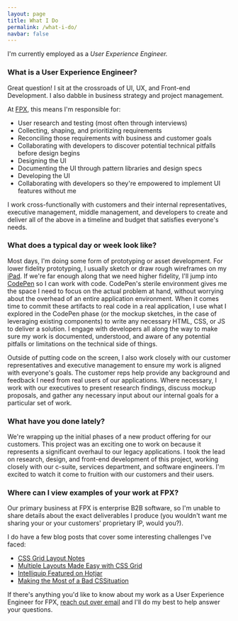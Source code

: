 ```yaml
---
layout: page
title: What I Do
permalink: /what-i-do/
navbar: false
---
```


I'm currently employed as a *User Experience Engineer.*

### What is a User Experience Engineer?

Great question! I sit at the crossroads of UI, UX, and Front-end Development. I
also dabble in business strategy and project management.

At [FPX](https://www.fpx.com/), this means I'm responsible for:

- User research and testing (most often through interviews)
- Collecting, shaping, and prioritizing requirements
- Reconciling those requirements with business and customer goals
- Collaborating with developers to discover potential technical pitfalls before
  design begins
- Designing the UI
- Documenting the UI through pattern libraries and design specs
- Developing the UI
- Collaborating with developers so they're empowered to implement UI features
  without me

I work cross-functionally with customers and their internal representatives,
executive management, middle management, and developers to create and deliver
all of the above in a timeline and budget that satisfies everyone's needs.

### What does a typical day or week look like?

Most days, I'm doing some form of prototyping or asset development. For
lower fidelity prototyping, I usually sketch or draw rough wireframes on my
[iPad](/uses/#129-ipad-pro-2018-with-apple-pencil-2). If we're far enough along
that we need higher fidelity, I'll jump into
[CodePen](https://codepen.io/bobbyshowalter/) so I can work with code. CodePen's
sterile environment gives me the space I need to focus on the actual problem at
hand, without worrying about the overhead of an entire application environment.
When it comes time to commit these artifacts to real code in a real application,
I use what I explored in the CodePen phase (or the mockup sketches, in the case
of leveraging existing components) to write any necessary HTML, CSS, or JS to
deliver a solution. I engage with developers all along the way to make sure my
work is documented, understood, and aware of any potential pitfalls or
limitations on the technical side of things.

Outside of putting code on the screen, I also work closely with our customer
representatives and executive management to ensure my work is aligned with
everyone's goals. The customer reps help provide any background and feedback I
need from real users of our applications. Where necessary, I work with our
executives to present research findings, discuss mockup proposals, and gather
any necessary input about our internal goals for a particular set of work.

### What have you done lately?

We're wrapping up the initial phases of a new product offering for our
customers. This project was an exciting one to work on because it represents a
significant overhaul to our legacy applications. I took the lead on research,
design, and front-end development of this project, working closely with our
c-suite, services department, and software engineers. I'm excited to watch it
come to fruition with our customers and their users.

### Where can I view examples of your work at FPX?

Our primary business at FPX is enterprise B2B software, so I'm unable to share
details about the exact deliverables I produce (you wouldn't want me sharing
your or your customers' proprietary IP, would you?).

I do have a few blog posts that cover some interesting challenges I've faced:

- [CSS Grid Layout Notes](/2017/06/14/css-grid-layout-notes/)
- [Multiple Layouts Made Easy with CSS Grid](/2018/06/03/multiple-layouts-made-easy-with-css-grid/)
- [Intelliquip Featured on Hotjar](/2018/06/06/intelliquip-featured-on-hotjar/)
- [Making the Most of a Bad
  CSSituation](/2020/03/11/making-the-most-of-a-bad-cssituation/)

If there's anything you'd like to know about my
work as a User Experience Engineer for FPX, [reach out over
email](mailto:bobby.showalter@gmail.com) and I'll do my best to help answer your
questions.
